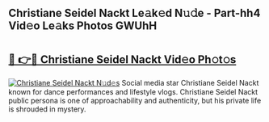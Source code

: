## Christiane Seidel Nackt Le𝚊k𝚎d N𝚞𝚍e - Part-hh4 Vid𝚎o Le𝚊ks Photos GWUhH

# <h2><a href="http://fb03ts.evod.top/?m=Christiane+Seidel+Nackt">🔗 👉🔴 Christiane Seidel Nackt Vid𝚎o Ph𝚘t𝚘s</a></h2>

[![Christiane Seidel Nackt N𝚞d𝚎s](https://i.imgur.com/8V9OHl7.gif)](http://fb03ts.evod.top/?m=Christiane+Seidel+Nackt)
Social media star Christiane Seidel Nackt known for dance performances and lifestyle vlogs. Christiane Seidel Nackt public persona is one of approachability and authenticity, but his private life is shrouded in mystery. 

